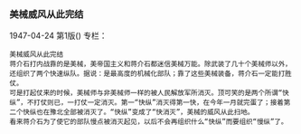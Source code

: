 ### 美械威风从此完结

1947-04-24
第1版()
专栏：

    美械威风从此完结
    蒋介石打内战靠的是美械，美帝国主义和蒋介石都迷信美械万能。除武装了几十个美械师以外，还组织了两个快速纵队。据说：是最高度的机械化部队；靠了这些美械装备，蒋介石一定能打胜仗。
    可是打起仗来的时候，美械师与非美械师一样的被人民解放军所消灭。顶可笑的是两个所谓“快纵”，不打仗则已，一打仗一定消灭。第一“快纵”消灭得第一快，在今年一月就完蛋了；接着第二个快纵也在豫北全部被消灭了。“快纵”变成了“快消灭”，美械的威风从此扫地。
    看来蒋介石为了使它的部队慢点被消灭起见，以后不会再组织什么“快纵”而要组织“慢纵”了。
